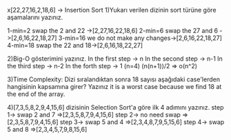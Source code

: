x[22,27,16,2,18,6] -> Insertion Sort
1)Yukarı verilen dizinin sort türüne göre aşamalarını yazınız.

1-min=2 swap the 2 and 22 ->[2,27,16,22,18,6]
2-min=6 swap the 27 and 6 ->[2,6,16,22,18,27]
3-min=16 we do not make any changes->[2,6,16,22,18,27]
4-min=18 swap the 22 and 18->[2,6,16,18,22,27]

2)Big-O gösterimini yazınız.
In the first step -> n
In the second step -> n-1
In the third step -> n-2
In the forth step -> 1
(n=4) (n(n+1))/2 => o(n^2)

3)Time Complexity: Dizi sıralandıktan sonra 18 sayısı aşağıdaki case'lerden hangisinin kapsamına girer? Yazınız
it is a worst case because we find 18 at the end of the array.

4)[7,3,5,8,2,9,4,15,6] dizisinin Selection Sort'a göre ilk 4 adımını yazınız.
step 1-> swap 2 and 7 =>[2,3,5,8,7,9,4,15,6]
step 2-> no need swap =>[2,3,5,8,7,9,4,15,6]
step 3-> swap 5 and 4 =>[2,3,4,8,7,9,5,15,6]
step 4-> swap 5 and 8 =>[2,3,4,5,7,9,8,15,6]
